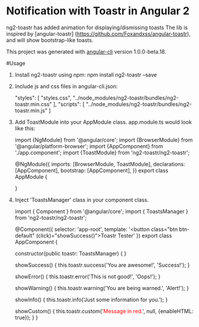 # Notification with Toastr in Angular 2 

ng2-toastr has added animation for displaying/dismissing toasts The lib is inspired by [angular-toastr] (https://github.com/Foxandxss/angular-toastr),
and will show bootstrap-like toasts.

This project was generated with [angular-cli](https://github.com/angular/angular-cli) version 1.0.0-beta.18.


#Usage

1.	Install ng2-toastr using npm:
    npm install ng2-toastr –save

2.	Include js and css files in angular-cli.json:

	"styles": [
        "styles.css",
		"../node_modules/ng2-toastr/bundles/ng2-toastr.min.css"
      ],
    "scripts": [
	   "../node_modules/ng2-toastr/bundles/ng2-toastr.min.js"
	  ]


3.	Add ToastModule into your AppModule class. app.module.ts would look like this:
    
    import {NgModule} from '@angular/core';
    import {BrowserModule} from '@angular/platform-browser';
    import {AppComponent} from './app.component';
    import {ToastModule} from 'ng2-toastr/ng2-toastr';
    
    @NgModule({
      imports: [BrowserModule, ToastModule],
      declarations: [AppComponent],
      bootstrap: [AppComponent],
    })
    export class AppModule {
    
    }

4.	Inject 'ToastsManager' class in your component class.
     
	import { Component } from '@angular/core';
    import { ToastsManager } from 'ng2-toastr/ng2-toastr';
    
    @Component({
      selector: 'app-root',
      template: '<button class="btn btn-default" (click)="showSuccess()">Toastr Tester</button>'
    })
    export class AppComponent {
    
      constructor(public toastr: ToastsManager) {
      }
        
      showSuccess() {
        this.toastr.success('You are awesome!', 'Success!');
      }
    
      showError() {
        this.toastr.error('This is not good!', 'Oops!');
      }
    
      showWarning() {
        this.toastr.warning('You are being warned.', 'Alert!');
      }
    
      showInfo() {
        this.toastr.info('Just some information for you.');
      }
      
      showCustom() {
        this.toastr.custom('<span style="color: red">Message in red.</span>', null, {enableHTML: true});
      }
    }

